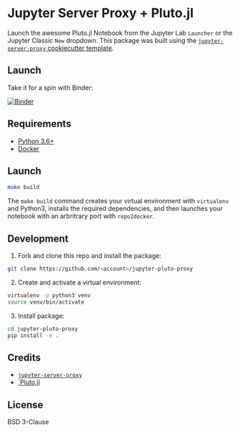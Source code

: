 # Jupyter Server Proxy + Pluto.jl

Launch the awesome Pluto.jl Notebook from the Jupyter Lab `Launcher` or the Jupyter Classic `New` dropdown. This package was built using the [`jupyter-server-proxy` cookiecutter template](https://github.com/illumidesk/cookiecutter-jupyter-server-proxy).

## Launch

Take it for a spin with Binder:

[![Binder](https://mybinder.org/badge_logo.svg)](https://mybinder.org/v2/gh/illumidesk/jupyter-pluto-proxy/main?urlpath=pluto)

## Requirements

- [Python 3.6+](https://www.python.org/downloads/)
- [Docker](https://docs.docker.com/get-docker/)

## Launch

```bash
make build
```

The `make build` command creates your virtual environment with `virtualenv` and Python3, installs the required dependencies, and then launches your notebook with an arbritrary port with `repo2docker`.

## Development

1. Fork and clone this repo and install the package:

```bash
git clone https://github.com/<account>/jupyter-pluto-proxy
```

2. Create and activate a virtual environment:

```bash
virtualenv -p python3 venv
source venv/bin/activate
```

3. Install package:

```bash
cd jupyter-pluto-proxy
pip install -e .
```

## Credits

- [`jupyter-server-proxy`](https://github.com/jupyterhub/jupyter-server-proxy)
- [`Pluto.jl](https://github.com/fonsp/Pluto.jl)

## License

BSD 3-Clause
